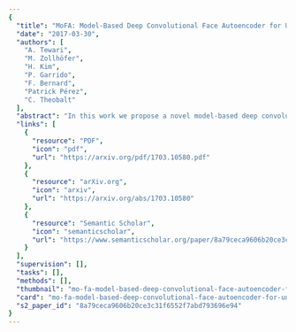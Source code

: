 ```yaml
---
{
  "title": "MoFA: Model-Based Deep Convolutional Face Autoencoder for Unsupervised Monocular Reconstruction",
  "date": "2017-03-30",
  "authors": [
    "A. Tewari",
    "M. Zollhöfer",
    "H. Kim",
    "P. Garrido",
    "F. Bernard",
    "Patrick Pérez",
    "C. Theobalt"
  ],
  "abstract": "In this work we propose a novel model-based deep convolutional autoencoder that addresses the highly challenging problem of reconstructing a 3D human face from a single in-the-wild color image. To this end, we combine a convolutional encoder network with an expert-designed generative model that serves as decoder. The core innovation is the differentiable parametric decoder that encapsulates image formation analytically based on a generative model. Our decoder takes as input a code vector with exactly defined semantic meaning that encodes detailed face pose, shape, expression, skin reflectance and scene illumination. Due to this new way of combining CNN-based with model-based face reconstruction, the CNN-based encoder learns to extract semantically meaningful parameters from a single monocular input image. For the first time, a CNN encoder and an expert-designed generative model can be trained end-to-end in an unsupervised manner, which renders training on very large (unlabeled) real world data feasible. The obtained reconstructions compare favorably to current state-of-the-art approaches in terms of quality and richness of representation.",
  "links": [
    {
      "resource": "PDF",
      "icon": "pdf",
      "url": "https://arxiv.org/pdf/1703.10580.pdf"
    },
    {
      "resource": "arXiv.org",
      "icon": "arxiv",
      "url": "https://arxiv.org/abs/1703.10580"
    },
    {
      "resource": "Semantic Scholar",
      "icon": "semanticscholar",
      "url": "https://www.semanticscholar.org/paper/8a79ceca9606b20ce3c31f6552f7abd793696e94"
    }
  ],
  "supervision": [],
  "tasks": [],
  "methods": [],
  "thumbnail": "mo-fa-model-based-deep-convolutional-face-autoencoder-for-unsupervised-monocular-reconstruction-thumb.jpg",
  "card": "mo-fa-model-based-deep-convolutional-face-autoencoder-for-unsupervised-monocular-reconstruction-card.jpg",
  "s2_paper_id": "8a79ceca9606b20ce3c31f6552f7abd793696e94"
}
---
```


